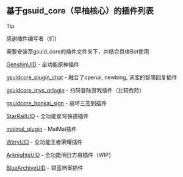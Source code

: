 ## 基于gsuid_core（早柚核心）的插件列表

> [!TIP]
>
> 感谢插件编写者（们）
>
> 需要安装至gsuid_core的插件文件夹下，并结合具体Bot使用

[GenshinUID](https://github.com/KimigaiiWuyi/GenshinUID) - 全功能原神插件

[gsuidcore_plugin_chat](https://github.com/wangyu1997/gsuidcore_plugin_chat) - 融合了openai, newbing, 词库的智障回复插件

[gsuidcore_mys_qrlogin](https://github.com/RBAmeto/gsuidcore_mys_qrlogin) - 扫码登陆游戏插件（比较危险）

[gsuidcore_honkai_sign](https://github.com/RBAmeto/gsuidcore_honkai_sign) - 崩坏三签到插件

[StarRailUID](https://github.com/qwerdvd/StarRailUID) - 全功能星穹铁道插件

[maimai_plugin](https://github.com/Agnes4m/maimai_plugin/tree/gsuid_core) - MaiMai插件

[WzryUID](https://github.com/KimigaiiWuyi/WzryUID) - 全功能王者荣耀插件

[ArknightsUID](https://github.com/qwerdvd/ArknightsUID/) - 全功能明日方舟插件（WIP）

[BlueArchiveUID](https://github.com/KimigaiiWuyi/BlueArchiveUID) - 碧蓝档案插件

